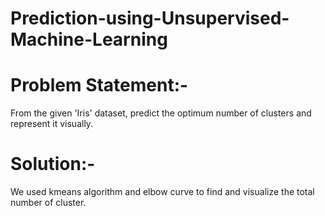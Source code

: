 # Prediction-using-Unsupervised-Machine-Learning

# Problem Statement:-
From the given 'Iris' dataset, predict the optimum number of clusters and represent it visually.

# Solution:-
We used kmeans algorithm and elbow curve to find and visualize the total number of cluster.
